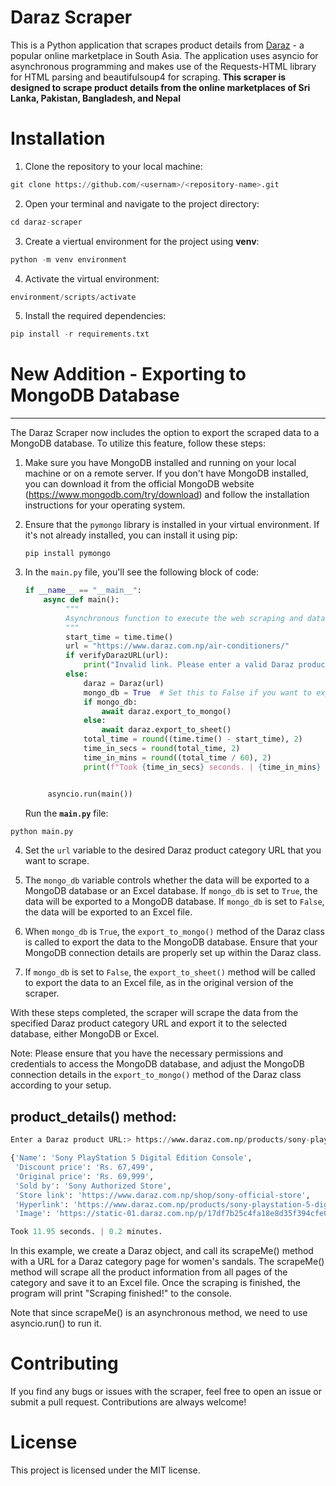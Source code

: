 # Daraz Scraper
This is a Python application that scrapes product details from <a href = "https://www.daraz.com.np/">Daraz</a> - a popular online marketplace in South Asia. The application uses asyncio for asynchronous programming and makes use of the Requests-HTML library for HTML parsing and beautifulsoup4 for scraping.
**This scraper is designed to scrape product details from the online marketplaces of Sri Lanka, Pakistan, Bangladesh, and Nepal**

# Installation
1. Clone the repository to your local machine:
```python
git clone https://github.com/<usernam>/<repository-name>.git
```
2. Open your terminal and navigate to the project directory:
```python
cd daraz-scraper
```
3. Create a viertual environment for the project using **venv**:
```python
python -m venv environment
```
4. Activate the virtual environment:
```python
environment/scripts/activate
```
5. Install the required dependencies:
```python
pip install -r requirements.txt
```

# New Addition - Exporting to MongoDB Database
-------------------------------------------

The Daraz Scraper now includes the option to export the scraped data to a MongoDB database. To utilize this feature, follow these steps:

1. Make sure you have MongoDB installed and running on your local machine or on a remote server. If you don't have MongoDB installed, you can download it from the official MongoDB website (https://www.mongodb.com/try/download) and follow the installation instructions for your operating system.

2. Ensure that the `pymongo` library is installed in your virtual environment. If it's not already installed, you can install it using pip:
   ```
   pip install pymongo
   ```

3. In the `main.py` file, you'll see the following block of code:

   ```python
   if __name__ == "__main__":
       async def main():
            """
            Asynchronous function to execute the web scraping and data export process.
            """
            start_time = time.time()
            url = "https://www.daraz.com.np/air-conditioners/"
            if verifyDarazURL(url):
                print("Invalid link. Please enter a valid Daraz product category link.")
            else:
                daraz = Daraz(url)
                mongo_db = True  # Set this to False if you want to export to an Excel sheet
                if mongo_db:
                    await daraz.export_to_mongo()
                else:
                    await daraz.export_to_sheet()
                total_time = round((time.time() - start_time), 2)
                time_in_secs = round(total_time, 2)
                time_in_mins = round((total_time / 60), 2)
                print(f"Took {time_in_secs} seconds. | {time_in_mins} minutes.")


        asyncio.run(main())

   ```
   Run the **`main.py`** file:
```python
python main.py
```

4. Set the `url` variable to the desired Daraz product category URL that you want to scrape.<br>

5. The `mongo_db` variable controls whether the data will be exported to a MongoDB database or an Excel database. If `mongo_db` is set to `True`, the data will be exported to a MongoDB database. If `mongo_db` is set to `False`, the data will be exported to an Excel file.<br>

6. When `mongo_db` is `True`, the `export_to_mongo()` method of the Daraz class is called to export the data to the MongoDB database. Ensure that your MongoDB connection details are properly set up within the Daraz class.<br>

7. If `mongo_db` is set to `False`, the `export_to_sheet()` method will be called to export the data to an Excel file, as in the original version of the scraper.<br>

With these steps completed, the scraper will scrape the data from the specified Daraz product category URL and export it to the selected database, either MongoDB or Excel.<br>

Note: Please ensure that you have the necessary permissions and credentials to access the MongoDB database, and adjust the MongoDB connection details in the `export_to_mongo()` method of the Daraz class according to your setup.<br>

## product_details() method:
```python
Enter a Daraz product URL:> https://www.daraz.com.np/products/sony-playstation-5-digital-edition-console-i200366811-s1419520534.html

{'Name': 'Sony PlayStation 5 Digital Edition Console',
 'Discount price': 'Rs. 67,499',
 'Original price': 'Rs. 69,999',
 'Sold by': 'Sony Authorized Store',
 'Store link': 'https://www.daraz.com.np/shop/sony-official-store',
 'Hyperlink': 'https://www.daraz.com.np/products/sony-playstation-5-digital-edition-console-i200366811-s1419520534.html',
 'Image': 'https://static-01.daraz.com.np/p/17df7b25c4fa18e8d35f394cfe04ef06.jpg'}

Took 11.95 seconds. | 0.2 minutes.
```
In this example, we create a Daraz object, and call its scrapeMe() method with a URL for a Daraz category page for women's sandals. The scrapeMe() method will scrape all the product information from all pages of the category and save it to an Excel file. Once the scraping is finished, the program will print "Scraping finished!" to the console.

Note that since scrapeMe() is an asynchronous method, we need to use asyncio.run() to run it.

# Contributing
If you find any bugs or issues with the scraper, feel free to open an issue or submit a pull request. Contributions are always welcome!

# License
This project is licensed under the MIT license.